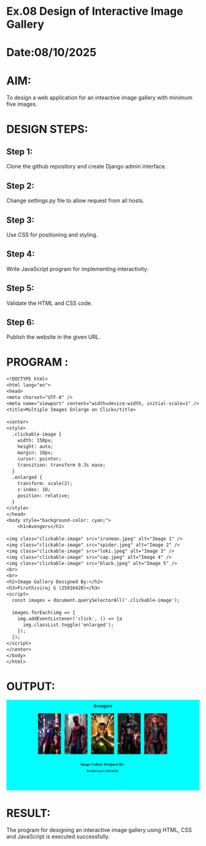 # Ex.08 Design of Interactive Image Gallery
# Date:08/10/2025
# AIM:
To design a web application for an inteactive image gallery with minimum five images.

# DESIGN STEPS:
## Step 1:
Clone the github repository and create Django admin interface.

## Step 2:
Change settings.py file to allow request from all hosts.

## Step 3:
Use CSS for positioning and styling.

## Step 4:
Write JavaScript program for implementing interactivity.

## Step 5:
Validate the HTML and CSS code.

## Step 6:
Publish the website in the given URL.

# PROGRAM :
```
<!DOCTYPE html>
<html lang="en">
<head>
<meta charset="UTF-8" />
<meta name="viewport" content="width=device-width, initial-scale=1" />
<title>Multiple Images Enlarge on Click</title>
 
<center>
<style>
  .clickable-image {
    width: 150px;
    height: auto;
    margin: 10px;
    cursor: pointer;
    transition: transform 0.3s ease;
  }
  .enlarged {
    transform: scale(2);
    z-index: 10;
    position: relative;
  }
</style>
</head>
<body style="background-color: cyan;">
    <h1>Avengers</h1>

<img class="clickable-image" src="ironman.jpeg" alt="Image 1" />
<img class="clickable-image" src="spider.jpeg" alt="Image 2" />
<img class="clickable-image" src="loki.jpeg" alt="Image 3" />
<img class="clickable-image" src="cap.jpeg" alt="Image 4" />
<img class="clickable-image" src="black.jpeg" alt="Image 5" />
<br>
<br>
<h2>Image Gallery Designed By:</h2>
<h3>Piruthiviraj G (25016420)</h3>
<script>
  const images = document.querySelectorAll('.clickable-image');

  images.forEach(img => {
    img.addEventListener('click', () => {a
      img.classList.toggle('enlarged');
    });
  });
</script>
</center>
</body>
</html>

```
# OUTPUT:
![alt text](<Screenshot 2025-10-08 141754.png>)
# RESULT:
The program for designing an interactive image gallery using HTML, CSS and JavaScript is executed successfully.
